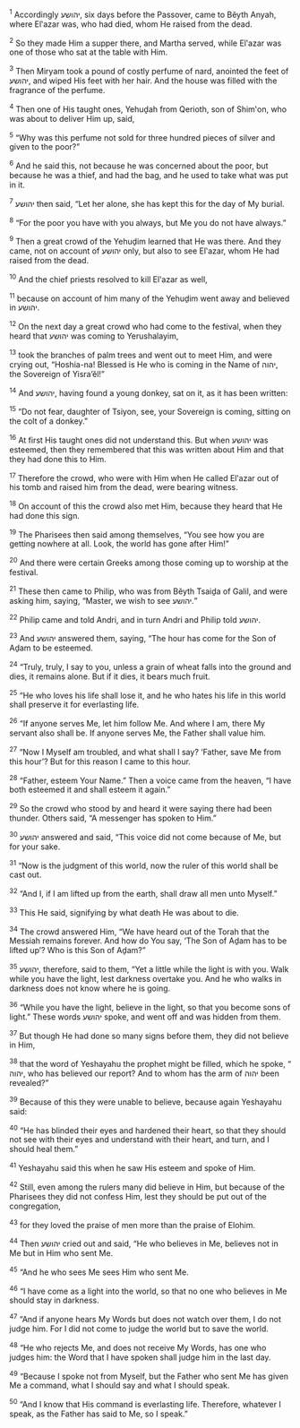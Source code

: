 <sup>1</sup> Accordingly יהושע, six days before the Passover, came to Bĕyth Anyah, where El‛azar was, who had died, whom He raised from the dead.

<sup>2</sup> So they made Him a supper there, and Martha served, while El‛azar was one of those who sat at the table with Him.

<sup>3</sup> Then Miryam took a pound of costly perfume of nard, anointed the feet of יהושע, and wiped His feet with her hair. And the house was filled with the fragrance of the perfume.

<sup>4</sup> Then one of His taught ones, Yehuḏah from Qerioth, son of Shim‛on, who was about to deliver Him up, said,

<sup>5</sup> “Why was this perfume not sold for three hundred pieces of silver and given to the poor?”

<sup>6</sup> And he said this, not because he was concerned about the poor, but because he was a thief, and had the bag, and he used to take what was put in it.

<sup>7</sup> יהושע then said, “Let her alone, she has kept this for the day of My burial.

<sup>8</sup> “For the poor you have with you always, but Me you do not have always.”

<sup>9</sup> Then a great crowd of the Yehuḏim learned that He was there. And they came, not on account of יהושע only, but also to see El‛azar, whom He had raised from the dead.

<sup>10</sup> And the chief priests resolved to kill El‛azar as well,

<sup>11</sup> because on account of him many of the Yehuḏim went away and believed in יהושע.

<sup>12</sup> On the next day a great crowd who had come to the festival, when they heard that יהושע was coming to Yerushalayim,

<sup>13</sup> took the branches of palm trees and went out to meet Him, and were crying out, “Hoshia-na! Blessed is He who is coming in the Name of יהוה, the Sovereign of Yisra’ĕl!”

<sup>14</sup> And יהושע, having found a young donkey, sat on it, as it has been written:

<sup>15</sup> “Do not fear, daughter of Tsiyon, see, your Sovereign is coming, sitting on the colt of a donkey.”

<sup>16</sup> At first His taught ones did not understand this. But when יהושע was esteemed, then they remembered that this was written about Him and that they had done this to Him.

<sup>17</sup> Therefore the crowd, who were with Him when He called El‛azar out of his tomb and raised him from the dead, were bearing witness.

<sup>18</sup> On account of this the crowd also met Him, because they heard that He had done this sign.

<sup>19</sup> The Pharisees then said among themselves, “You see how you are getting nowhere at all. Look, the world has gone after Him!”

<sup>20</sup> And there were certain Greeks among those coming up to worship at the festival.

<sup>21</sup> These then came to Philip, who was from Bĕyth Tsaiḏa of Galil, and were asking him, saying, “Master, we wish to see יהושע.”

<sup>22</sup> Philip came and told Andri, and in turn Andri and Philip told יהושע.

<sup>23</sup> And יהושע answered them, saying, “The hour has come for the Son of Aḏam to be esteemed.

<sup>24</sup> “Truly, truly, I say to you, unless a grain of wheat falls into the ground and dies, it remains alone. But if it dies, it bears much fruit.

<sup>25</sup> “He who loves his life shall lose it, and he who hates his life in this world shall preserve it for everlasting life.

<sup>26</sup> “If anyone serves Me, let him follow Me. And where I am, there My servant also shall be. If anyone serves Me, the Father shall value him.

<sup>27</sup> “Now I Myself am troubled, and what shall I say? ‘Father, save Me from this hour’? But for this reason I came to this hour.

<sup>28</sup> “Father, esteem Your Name.” Then a voice came from the heaven, “I have both esteemed it and shall esteem it again.”

<sup>29</sup> So the crowd who stood by and heard it were saying there had been thunder. Others said, “A messenger has spoken to Him.”

<sup>30</sup> יהושע answered and said, “This voice did not come because of Me, but for your sake.

<sup>31</sup> “Now is the judgment of this world, now the ruler of this world shall be cast out.

<sup>32</sup> “And I, if I am lifted up from the earth, shall draw all men unto Myself.”

<sup>33</sup> This He said, signifying by what death He was about to die.

<sup>34</sup> The crowd answered Him, “We have heard out of the Torah that the Messiah remains forever. And how do You say, ‘The Son of Aḏam has to be lifted up’? Who is this Son of Aḏam?”

<sup>35</sup> יהושע, therefore, said to them, “Yet a little while the light is with you. Walk while you have the light, lest darkness overtake you. And he who walks in darkness does not know where he is going.

<sup>36</sup> “While you have the light, believe in the light, so that you become sons of light.” These words יהושע spoke, and went off and was hidden from them.

<sup>37</sup> But though He had done so many signs before them, they did not believe in Him,

<sup>38</sup> that the word of Yeshayahu the prophet might be filled, which he spoke, “ יהוה, who has believed our report? And to whom has the arm of יהוה been revealed?”

<sup>39</sup> Because of this they were unable to believe, because again Yeshayahu said:

<sup>40</sup> “He has blinded their eyes and hardened their heart, so that they should not see with their eyes and understand with their heart, and turn, and I should heal them.”

<sup>41</sup> Yeshayahu said this when he saw His esteem and spoke of Him.

<sup>42</sup> Still, even among the rulers many did believe in Him, but because of the Pharisees they did not confess Him, lest they should be put out of the congregation,

<sup>43</sup> for they loved the praise of men more than the praise of Elohim.

<sup>44</sup> Then יהושע cried out and said, “He who believes in Me, believes not in Me but in Him who sent Me.

<sup>45</sup> “And he who sees Me sees Him who sent Me.

<sup>46</sup> “I have come as a light into the world, so that no one who believes in Me should stay in darkness.

<sup>47</sup> “And if anyone hears My Words but does not watch over them, I do not judge him. For I did not come to judge the world but to save the world.

<sup>48</sup> “He who rejects Me, and does not receive My Words, has one who judges him: the Word that I have spoken shall judge him in the last day.

<sup>49</sup> “Because I spoke not from Myself, but the Father who sent Me has given Me a command, what I should say and what I should speak.

<sup>50</sup> “And I know that His command is everlasting life. Therefore, whatever I speak, as the Father has said to Me, so I speak.”

